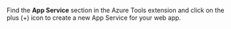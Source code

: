Find the **App Service** section in the Azure Tools extension and click on the plus (+) icon to create a new App Service for your web app.